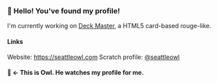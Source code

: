 ### 👋 Hello! You've found my profile!

I'm currently working on [Deck Master](https://github.com/seattleowl/deck-master), a HTML5 card-based rouge-like.

#### Links
Website: https://seattleowl.com
Scratch profile: [@seattleowl](https://scratch.mit.edu/users/seattleowl)

#### 🦉 <- This is Owl. He watches my profile for me.
